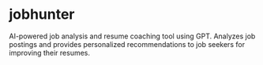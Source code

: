 # jobhunter
AI-powered job analysis and resume coaching tool using GPT. Analyzes job postings and provides personalized recommendations to job seekers for improving their resumes.
